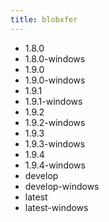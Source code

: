 ```yaml
---
title: blobxfer
---
```

- 1.8.0
- 1.8.0-windows
- 1.9.0
- 1.9.0-windows
- 1.9.1
- 1.9.1-windows
- 1.9.2
- 1.9.2-windows
- 1.9.3
- 1.9.3-windows
- 1.9.4
- 1.9.4-windows
- develop
- develop-windows
- latest
- latest-windows
